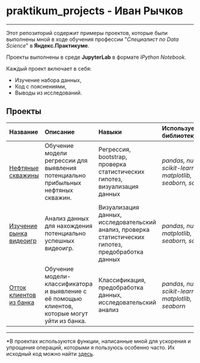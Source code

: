 # praktikum_projects - Иван Рычков
---
Этот репозиторий содержит примеры проектов, которые были выполнены мной в ходе обучения профессии "*Специалист по Data Science*" в **Яндекс.Практикуме**.

Проекты выполнены в среде **JupyterLab** в формате *IPython Notebook*.

Каждый проект включает в себя:
- Изучение набора данных,
- Код с пояснениями,
- Выводы из исследований.

## Проекты

|Название|Описание|Навыки|Используемые библиотеки| 
|:-------|:-------|:-----|:----------------------|
|[Нефтяные скважины](oil)| Обучение модели регрессии для выявления потенциально прибыльных нефтяных скважин. | Регрессия, bootstrap, проверка статистических гипотез, визуализация данных | *pandas, numpy, scikit-learn, matplotlib, seaborn, scipy* |
| [Изучение рынка видеоигр](gamedev) | Анализ данных для нахождения потенциально успешных видеоигр. | Визуализация данных, исследовательский анализ, проверка статистических гипотез, предобработка данных | *pandas, numpy, matplotlib, seaborn, scipy* |
| [Отток клиентов из банка](churn) | Обучение модели-классификатора и выявление с её помощью клиентов, которые могут уйти из банка. | Классификация, предобработка данных, исследовательский анализ | *pandas, numpy, scikit-learn, matplotlib, seaborn* |

---
\*В проектах используются функции, написанные мной для ускорения и упрощения операций, которыми я пользуюсь особенно часто. Их исходный код можно найти [здесь](https://github.com/IvanRychkov/helpers).